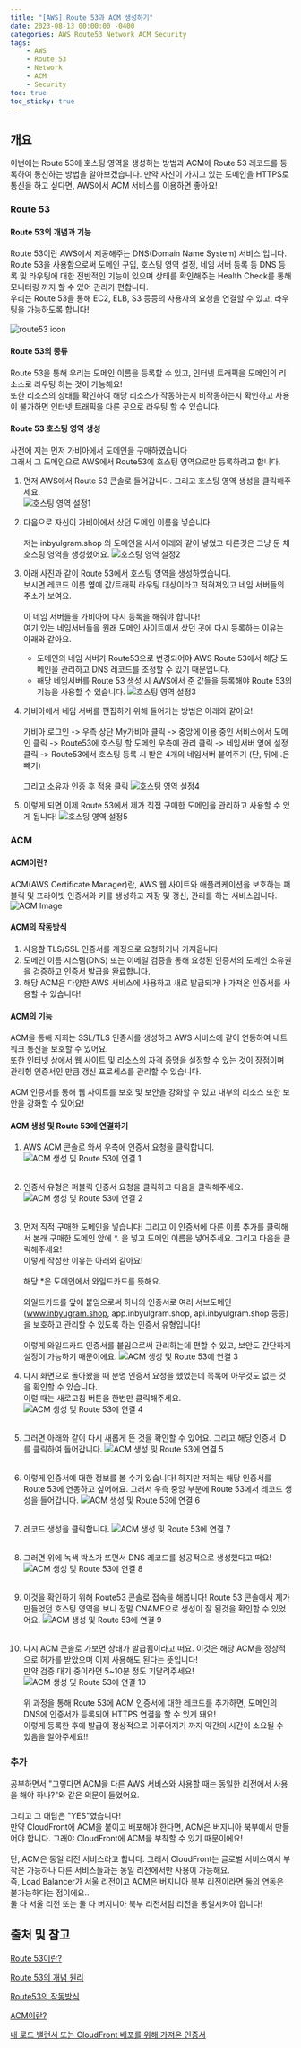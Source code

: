```yaml
---
title: "[AWS] Route 53과 ACM 생성하기"
date: 2023-08-13 00:00:00 -0400
categories: AWS Route53 Network ACM Security
tags:
    - AWS
    - Route 53
    - Network
    - ACM
    - Security
toc: true
toc_sticky: true
---
```


## 개요
이번에는 Route 53에 호스팅 영역을 생성하는 방법과 ACM에 Route 53 레코드를 등록하여 통신하는 방법을 알아보겠습니다.
만약 자신이 가지고 있는 도메인을 HTTPS로 통신을 하고 싶다면, AWS에서 ACM 서비스를 이용하면 좋아요!

### Route 53

#### Route 53의 개념과 기능
Route 53이란 AWS에서 제공해주는 DNS(Domain Name System) 서비스 입니다.<br>
Route 53을 사용함으로써 도메인 구입, 호스팅 영역 설정, 네임 서버 등록 등 DNS 등록 및 라우팅에 대한 전반적인 기능이 있으며 상태를 확인해주는 Health Check를 통해 모니터링 까지 할 수 있어 관리가 편합니다.<br>
우리는 Route 53을 통해 EC2, ELB, S3 등등의 사용자의 요청을 연결할 수 있고, 라우팅을 가능하도록 합니다!<br><br>
![route53 icon](/assets/AWS_ICON/Amazon_Route_53.png)


#### Route 53의 종류
Route 53을 통해 우리는 도메인 이름을 등록할 수 있고, 인터넷 트래픽을 도메인의 리소스로 라우팅 하는 것이 가능해요!<br> 또한 리소스의 상태를 확인하여 해당 리소스가 작동하는지 비작동하는지 확인하고 사용이 불가하면 인터넷 트래픽을 다른 곳으로 라우팅 할 수 있습니다.

#### Route 53 호스팅 영역 생성
사전에 저는 먼저 가비아에서 도메인을 구매하였습니다<br>
그래서 그 도메인으로 AWS에서 Route53에 호스팅 영역으로만 등록하려고 합니다.<br>
1. 먼저 AWS에서 Route 53 콘솔로 들어갑니다. 그리고 호스팅 영역 생성을 클릭해주세요.<br>
![호스팅 영역 설정1](/assets/Route53-ACM/2023-08-16-10-37-46.png)<br>

2. 다음으로 자신이 가비아에서 샀던 도메인 이름을 넣습니다.<br><br>
저는 inbyulgram.shop 의 도메인을 사서 아래와 같이 넣었고 다른것은 그냥 둔 채 호스팅 영역을 생성했어요.
![호스팅 영역 설정2](/assets/Route53-ACM/2023-08-16-10-42-23.png)

3. 아래 사진과 같이 Route 53에서 호스팅 영역을 생성하였습니다.<br> 보시면 레코드 이름 옆에 값/트래픽 라우팅 대상이라고 적혀져있고 네임 서버들의 주소가 보여요.<br><br>
이 네임 서버들을 가비아에 다시 등록을 해줘야 합니다!<br>
여기 있는 네임서버들을 원래 도메인 사이트에서 샀던 곳에 다시 등록하는 이유는 아래와 같아요.
    - 도메인의 네임 서버가 Route53으로 변경되어야 AWS Route 53에서 해당 도메인을 관리하고 DNS 레코드를 조정할 수 있기 때문입니다.
    - 해당 네임서버를 Route 53 생성 시 AWS에서 준 값들을 등록해야 Route 53의 기능을 사용할 수 있습니다.
![호스팅 영역 설정3](/assets/Route53-ACM/2023-08-16-10-42-57.png)<br>

4. 가비아에서 네임 서버를 편집하기 위해 들어가는 방법은 아래와 같아요!<br><br>
가비아 로그인 -> 우측 상단 My가비아 클릭 -> 중앙에 이용 중인 서비스에서 도메인 클릭 -> Route53에 호스팅 할 도메인 우측에 관리 클릭 -> 네임서버 옆에 설정 클릭 -> Route53에서 호스팅 등록 시 받은 4개의 네임서버 붙여주기 (단, 뒤에 .은 빼기)<br><br>
그리고 소유자 인증 후 적용 클릭
![호스팅 영역 설정4](/assets/Route53-ACM/2023-08-16-10-44-14.png)

5. 이렇게 되면 이제 Route 53에서 제가 직접 구매한 도메인을 관리하고 사용할 수 있게 됩니다!
![호스팅 영역 설정5](/assets/Route53-ACM/2023-08-16-10-45-24.png)


### ACM

#### ACM이란?
ACM(AWS Certificate Manager)란, AWS 웹 사이트와 애플리케이션을 보호하는 퍼블릭 및 프라이빗 인증서와 키를 생성하고 저장 및 갱신, 관리를 하는 서비스입니다.<br>
![ACM Image](/assets/AWS_ICON/AWS_Certificate_Manager_ACM.png)

#### ACM의 작동방식
1. 사용할 TLS/SSL 인증서를 계정으로 요청하거나 가져옵니다.
2. 도메인 이름 시스템(DNS) 또는 이메일 검증을 통해 요청된 인증서의 도메인 소유권을 검증하고 인증서 발급을 완료합니다.
3. 해당 ACM은 다양한 AWS 서비스에 사용하고 새로 발급되거나 가져온 인증서를 사용할 수 있습니다!
#### ACM의 기능
ACM을 통해 저희는 SSL/TLS 인증서를 생성하고 AWS 서비스에 같이 연동하여 네트워크 통신을 보호할 수 있어요.<br>
또한 인터넷 상에서 웹 사이트 및 리소스의 자격 증명을 설정할 수 있는 것이 장점이며 관리형 인증서인 만큼 갱신 프로세스를 관리할 수 있습니다.
<br><br>
ACM 인증서를 통해 웹 사이트를 보호 및 보안을 강화할 수 있고 내부의 리소스 또한 보안을 강화할 수 있어요!

#### ACM 생성 및 Route 53에 연결하기
1. AWS ACM 콘솔로 와서 우측에 인증서 요청을 클릭합니다.
![ACM 생성 및 Route 53에 연결 1](/assets/Route53-ACM/2023-08-16-10-46-19.png)<br><br>

2. 인증서 유형은 퍼블릭 인증서 요청을 클릭하고 다음을 클릭해주세요.
![ACM 생성 및 Route 53에 연결 2](/assets/Route53-ACM/2023-08-16-10-46-33.png)<br><br>
3. 먼저 직적 구매한 도메인을 넣습니다! 그리고 이 인증서에 다른 이름 추가를 클릭해서 본래 구매한 도메인 앞에 *. 을 넣고 도메인 이름을 넣어주세요. 그리고 다음을 클릭해주세요!<br>이렇게 작성한 이유는 아래와 같아요!<br><br>
해당 *은 도메인에서 와일드카드를 뜻해요.<br><br>
와일드카드를 앞에 붙임으로써 하나의 인증서로 여러 서브도메인(www.inbyugram.shop, app.inbyulgram.shop, api.inbyulgram.shop 등등)을 보호하고 관리할 수 있도록 하는 인증서 유형입니다! <br><br>
이렇게 와일드카드 인증서를 붙임으로써 관리하는데 편할 수 있고, 보안도 간단하게 설정이 가능하기 때문이에요.
![ACM 생성 및 Route 53에 연결 3](/assets/Route53-ACM/2023-08-16-10-47-12.png)
4. 다시 화면으로 돌아왔을 때 분명 인증서 요청을 했었는데 목록에 아무것도 없는 것을 확인할 수 있습니다.<br>
이럴 때는 새로고침 버튼을 한번만 클릭해주세요.
![ACM 생성 및 Route 53에 연결 4](/assets/Route53-ACM/2023-08-16-10-47-31.png)<br><br>
5. 그러면 아래와 같이 다시 새롭게 뜬 것을 확인할 수 있어요. 그리고 해당 인증서 ID를 클릭하여 들어갑니다.
![ACM 생성 및 Route 53에 연결 5](/assets/Route53-ACM/2023-08-16-10-47-50.png)<br><br>
6. 이렇게 인증서에 대한 정보를 볼 수가 있습니다! 하지만 저희는 해당 인증서를 Route 53에 연동하고 싶어해요. 그래서 우측 중앙 부분에 Route 53에서 레코드 생성을 들어갑니다.
![ACM 생성 및 Route 53에 연결 6](/assets/Route53-ACM/2023-08-16-10-48-05.png)<br><br>

7. 레코드 생성을 클릭합니다.
![ACM 생성 및 Route 53에 연결 7](/assets/Route53-ACM/2023-08-16-10-48-16.png)<br><br>
8. 그러면 위에 녹색 박스가 뜨면서 DNS 레코드를 성공적으로 생성했다고 떠요!
![ACM 생성 및 Route 53에 연결 8](/assets/Route53-ACM/2023-08-16-10-48-40.png)<br><br>
9. 이것을 확인하기 위해 Route53 콘솔로 접속을 해봅니다! Route 53 콘솔에서 제가 만들었던 호스팅 영역을 보니 정말 CNAME으로 생성이 잘 된것을 확인할 수 있었어요.
![ACM 생성 및 Route 53에 연결 9](/assets/Route53-ACM/2023-08-16-10-49-19.png)<br><br>

10. 다시 ACM 콘솔로 가보면 상태가 발급됨이라고 떠요. 이것은 해당 ACM을 정상적으로 허가를 받았으며 이제 사용해도 된다는 뜻입니다!<br>
만약 검증 대기 중이라면 5~10분 정도 기달려주세요!
![ACM 생성 및 Route 53에 연결 10](/assets/Route53-ACM/2023-08-16-13-31-13.png)
<br><br>
위 과정을 통해 Route 53에 ACM 인증서에 대한 레코드를 추가하면, 도메인의 DNS에 인증서가 등록되어 HTTPS 연결을 할 수 있게 돼요!<br>
이렇게 등록한 후에 발급이 정상적으로 이루어지기 까지 약간의 시간이 소요될 수 있음을 알아주세요!!

### 추가
공부하면서 "그렇다면 ACM을 다른 AWS 서비스와 사용할 때는 동일한 리전에서 사용을 해야 하나?"와 같은 의문이 들었어요.<br>
<br>
그리고 그 대답은 "YES"였습니다!<br>
만약 CloudFront에 ACM을 붙이고 배포해야 한다면, ACM은 버지니아 북부에서 만들어야 합니다. 그래야 CloudFront에 ACM을 부착할 수 있기 때문이에요!
<br><br>
단, ACM은 동일 리전 서비스라고 합니다. 그래서 CloudFront는 글로벌 서비스여서 부착은 가능하나 다른 서비스들과는 동일 리전에서만 사용이 가능해요.<br>
즉, Load Balancer가 서울 리전이고 ACM은 버지니아 북부 리전이라면 둘의 연동은 불가능하다는 점이에요..<br>
둘 다 서울 리전 또는 둘 다 버지니아 북부 리전처럼 리전을 통일시켜야 합니다!

## 출처 및 참고
[Route 53이란?](https://docs.aws.amazon.com/Route53/latest/DeveloperGuide/Welcome.html)

[Route 53의 개념 원리](https://inpa.tistory.com/entry/AWS-%F0%9F%93%9A-Route-53-%EA%B0%9C%EB%85%90-%EC%9B%90%EB%A6%AC-%EC%82%AC%EC%9A%A9-%EC%84%B8%ED%8C%85-%F0%9F%92%AF-%EC%A0%95%EB%A6%AC)

[Route53의 작동방식](https://docs.aws.amazon.com/Route53/latest/DeveloperGuide/welcome-dns-service.html)

[ACM이란?](https://docs.aws.amazon.com/ko_kr/acm/latest/userguide/acm-overview.html)

[내 로드 밸런서 또는 CloudFront 배포를 위해 가져온 인증서](https://repost.aws/ko/knowledge-center/elb-ssl-tls-certificate-https)



